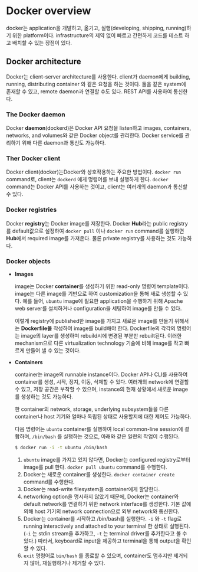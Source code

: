 # Docker overview

docker는 application을 개발하고, 옮기고, 실행(developing, shipping, running)하기 위한 platform이다. infrastructure의 제약 없이 빠르고 간편하게 코드를 테스트 하고 배치할 수 있는 장점이 있다. 



## Docker architecture

Docker는 client-server architecture를 사용한다. client가 daemon에게 building, running, distributing container 와 같은 요청을 하는 것이다. 둘을 같은 system에 존재할 수 있고, remote daemon과 연결할 수도 있다. REST API를 사용하여 통신한다.

### The Docker daemon

Docker **daemon**(dockerd)은 Docker API 요청을 listen하고 images, containers, networks, and volumes와 같은 Docker object를 관리한다. Docker service를 관리하기 위해 다른 daemon과 통신도 가능하다.

### Ther Docker client

Docker client(docker)는Docker와 상호작용하는 주요한 방법이다. `docker run` command로, client는 `dockerd` 에게 명령어를 보내 실행하게 한다. `docker` command는 Docker API를 사용하는 것이고, client는 여러개의 daemon과 통신할 수 있다.

### Docker registries

Docker **registry**는 Docker image를 저장한다. Docker **Hub**라는 public registry를 default값으로 설정하여 `docker pull` 이나 `docker run` command를 실행하면 **Hub**에서 required image를 가져온다. 물론 private registry를 사용하는 것도 가능하다.

### Docker objects

- **Images**

  image는 Docker **container**를 생성하기 위한 read-only 명령어 template이다. image는 다른 image를 기반으로 하여 customization을 통해 새로 생성할 수 있다. 예를 들어, `ubuntu` image에 필요한 application을 수행하기 위해 Apache web server를 설치하거나 configuration을 세팅하여 image를 만들 수 있다. 

  이렇게 registry에 published한 image를 가지고 새로운 image를 만들기 위해서는 **Dockerfile을** 작성하여 image를 build해야 한다. Dockerfile의 각각의 명령어는 image의 layer를 생성하며 rebuild시에 변경된 부분만 rebuilt된다. 이러한 mechanism으로 다른 virtualization technology 기술에 비해 image를 작고 빠르게 만들어 낼 수 있는 것이다.

- **Containers**

  container는 image의 runnable instance이다. Docker API나 CLI를 사용하여 container를 생성, 시작, 정지, 이동, 삭제할 수 있다. 여러개의 network에 연결할 수 있고, 저장 공간은 부착할 수 있으며, instance의 현재 상황에서 새로운 image를 생성하는 것도 가능하다.

  한 container의 network, storage, underlying subsystem들을 다른 container나 host 기기와 얼마나 독립된 상태로 사용할지에 대한 제어도 가능하다.

  다음 명령어는 `ubuntu` container를 실행하여 local common-line session에 결합하며, `/bin/bash` 를 실행하는 것으로, 아래와 같은 일련의 작업이 수행된다.

  ```bash
  $ docker run -i -t ubuntu /bin/bash
  ```

  1. `ubuntu` image를 가지고 있지 않다면, Docker는 configured registry로부터 image를 pull 한다. `docker pull ubuntu` command를 수행한다.
  2. Docker는 새로운 container를 생성한다. `docker container create` command를 수행한다.
  3. Docker는 read-write filesystem을 container에게 할당한다.
  4. networking option을 명시하지 않았기 때문에, Docker는 container와 default network를 연결하기 위한 network interface를 생성한다. 기본 값에의해 host 기기의 network connection으로 외부 network와 통신한다.
  5. Docker는 container를 시작하고 /bin/bash를 실행한다. `-i` 와 `-t` flag로 running interactively and attached to your terminal 한 상태로 실행된다. (`-i` 는 stdin stream을 추가하고, `-t` 는 terminal driver를 추가한다고 볼 수 있다.) 따라서, keyboard로 input을 제공하고 terminal을 통해 output을 확인할 수 있다.
  6. `exit` 명령어로 `bin/bash` 를 종료할 수 있으며, container도 멈추지만 제거되지 않아, 재실행하거나 제거할 수 있다.



